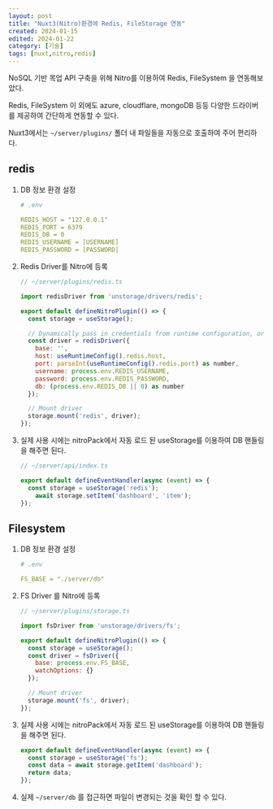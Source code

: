 ```yaml
---
layout: post
title: "Nuxt3(Nitro)환경에 Redis, FileStorage 연동"
created: 2024-01-15
edited: 2024-01-22
category: [기술]
tags: [nuxt,nitro,redis]
---
```



NoSQL 기반 목업 API 구축을 위해 Nitro를 이용하여 Redis, FileSystem 을 연동해보았다.


Redis, FileSystem 이 외에도 azure, cloudflare, mongoDB 등등 다양한 드라이버를 제공하여 간단하게 연동할 수 있다.


Nuxt3에서는 `~/server/plugins/` 폴더 내 파일들을 자동으로 호출하여 주어 편리하다.


## redis

1. DB 정보 환경 설정

	```yaml
	# .env
	
	REDIS_HOST = "127.0.0.1"
	REDIS_PORT = 6379
	REDIS_DB = 0
	REDIS_USERNAME = [USERNAME]
	REDIS_PASSWORD = [PASSWORD]
	```

2. Redis Driver를 Nitro에 등록

	```javascript
	// ~/server/plugins/redis.ts
	
	import redisDriver from 'unstorage/drivers/redis';
	
	export default defineNitroPlugin(() => {
	  const storage = useStorage();
	
	  // Dynamically pass in credentials from runtime configuration, or other sources
	  const driver = redisDriver({
	    base: '',
	    host: useRuntimeConfig().redis.host,
	    port: parseInt(useRuntimeConfig().redis.port) as number,
	    username: process.env.REDIS_USERNAME,
	    password: process.env.REDIS_PASSWORD,
	    db: (process.env.REDIS_DB || 0) as number
	  });
	
	  // Mount driver
	  storage.mount('redis', driver);
	});
	```

1. 실제 사용 시에는 nitroPack에서 자동 로드 된 useStorage를 이용하여 DB 핸들링을 해주면 된다.

	```javascript
	// ~/server/api/index.ts
	
	export default defineEventHandler(async (event) => {
	  const storage = useStorage('redis');
		await storage.setItem('dashboard', 'item');
	});
	```


## Filesystem

1. DB 정보 환경 설정

	```yaml
	# .env
	
	FS_BASE = "./server/db"
	```

2. FS Driver 를 Nitro에 등록

	```javascript
	// ~/server/plugins/storage.ts
	
	import fsDriver from 'unstorage/drivers/fs';
	
	export default defineNitroPlugin(() => {
	  const storage = useStorage();
	  const driver = fsDriver({
	    base: process.env.FS_BASE,
	    watchOptions: {}
	  });
	
	  // Mount driver
	  storage.mount('fs', driver);
	});
	```

3. 실제 사용 시에는 nitroPack에서 자동 로드 된 useStorage를 이용하여 DB 핸들링을 해주면 된다.

	```javascript
	export default defineEventHandler(async (event) => {
	  const storage = useStorage('fs');
	  const data = await storage.getItem('dashboard');
	  return data;
	});
	```

4. 실제 `~/server/db` 를 접근하면 파일이 변경되는 것을 확인 할 수 있다.
